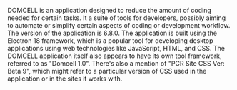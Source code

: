 DOMCELL is an application designed to reduce the amount of coding needed for certain tasks. 
It a suite of tools for developers, possibly aiming to automate or simplify certain aspects of coding or development workflow. 
The version of the application is 6.8.0. The application is built using the Electron 18 framework, which is a popular tool for developing desktop applications 
using web technologies like JavaScript, HTML, and CSS. The DOMCELL application itself also appears to have its own tool framework, 
referred to as "Domcell 1.0". There's also a mention of "PCR Site CSS Ver: Beta 9", which might refer to a particular version of CSS 
used in the application or in the sites it works with.
